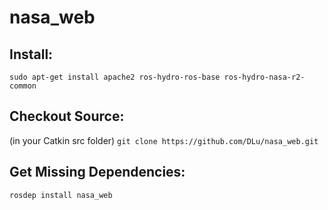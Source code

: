 nasa_web
========

## Install:
`sudo apt-get install apache2 ros-hydro-ros-base ros-hydro-nasa-r2-common`

## Checkout Source:
(in your Catkin src folder)
`git clone https://github.com/DLu/nasa_web.git`

## Get Missing Dependencies:
`rosdep install nasa_web`

